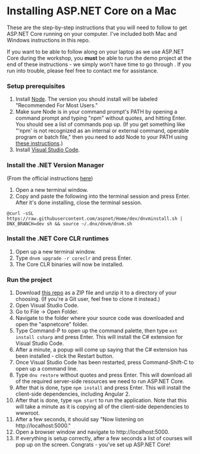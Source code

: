 # Installing ASP.NET Core on a Mac
These are the step-by-step instructions that you will need to follow to get ASP.NET Core running on your computer.  I've included both Mac and Windows instructions in this repo.

If you want to be able to follow along on your laptop as we use ASP.NET Core during the workshop, you **must** be able to run the demo project at the end of these instructions - we simply won't have time to go through .  If you run into trouble, please feel free to contact me for assistance.

### Setup prerequisites

1. Install [Node](https://nodejs.org).  The version you should install will be labeled "Recommended For Most Users."
2. Make sure Node is in your command prompt's PATH by opening a command prompt and typing "npm" without quotes, and hitting Enter.  You should see a list of commands pop up.  (If you get something like "'npm' is not recognized as an internal or external command, operable program or batch file," then you need to add Node to your PATH using [these instructions](http://stackoverflow.com/a/27864253).)
3. Install [Visual Studio Code](https://code.visualstudio.com/Download).

### Install the .NET Version Manager

(From the official instructions [here](http://docs.asp.net/en/latest/getting-started/installing-on-mac.html#install-the-net-version-manager-dnvm))

1. Open a new terminal window.
2. Copy and paste the following into the terminal session and press Enter.  After it's done installing, close the terminal session.  
```
@curl -sSL https://raw.githubusercontent.com/aspnet/Home/dev/dnvminstall.sh | DNX_BRANCH=dev sh && source ~/.dnx/dnvm/dnvm.sh
```

### Install the .NET Core CLR runtimes

1. Open up a new terminal window.
2. Type `dnvm upgrade -r coreclr` and press Enter.
3. The Core CLR binaries will now be installed.

### Run the project
1. Download [this repo](https://github.com/schneidenbach/Angular2AndAspNetCoreSample) as a ZIP file and unzip it to a directory of your choosing. (If you're a Git user, feel free to clone it instead.)
2. Open Visual Studio Code.
3. Go to File -> Open Folder.
4. Navigate to the folder where your source code was downloaded and open the "aspnetcore" folder.
5. Type Command-P to open up the command palette, then type `ext install csharp` and press Enter.  This will install the C# extension for Visual Studio Code.
6. After a minute, a popup will come up saying that the C# extension has been installed - click the Restart button.
7. Once Visual Studio Code has been restarted, press Command-Shift-C to open up a command line.
8. Type `dnu restore` without quotes and press Enter.  This will download all of the required server-side resources we need to run ASP.NET Core.
9. After that is done, type `npm install` and press Enter.  This will install the client-side dependencies, including Angular 2.
10. After that is done, type `npm start` to run the application.  Note that this will take a minute as it is copying all of the client-side dependencies to wwwroot.
7. After a few seconds, it should say "Now listening on http://localhost:5000."
15. Open a browser window and navigate to http://localhost:5000.
16. If everything is setup correctly, after a few seconds a list of courses will pop up on the screen.  Congrats - you've set up ASP.NET Core!